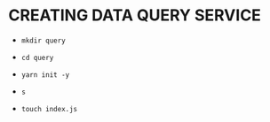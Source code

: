 # CREATING DATA QUERY SERVICE

- `mkdir query`

- `cd query`

- `yarn init -y`

- `s`

- `touch index.js`


```js

```
